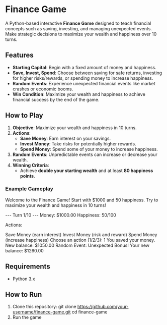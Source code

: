 # Finance Game

A Python-based interactive **Finance Game** designed to teach financial concepts such as saving, investing, and managing unexpected events. Make strategic decisions to maximize your wealth and happiness over 10 turns.

## Features

- **Starting Capital**: Begin with a fixed amount of money and happiness.
- **Save, Invest, Spend**: Choose between saving for safe returns, investing for higher risks/rewards, or spending money to increase happiness.
- **Random Events**: Experience unexpected financial events like market crashes or economic booms.
- **Win Condition**: Maximize your wealth and happiness to achieve financial success by the end of the game.

## How to Play

1. **Objective**: Maximize your wealth and happiness in 10 turns.
2. **Actions**:
   - **Save Money**: Earn interest on your savings.
   - **Invest Money**: Take risks for potentially higher rewards.
   - **Spend Money**: Spend some of your money to increase happiness.
3. **Random Events**: Unpredictable events can increase or decrease your wealth.
4. **Winning Criteria**:
   - Achieve **double your starting wealth** and at least **80 happiness points**.

### Example Gameplay

Welcome to the Finance Game! Start with $1000 and 50 happiness. Try to maximize your wealth and happiness in 10 turns!

--- Turn 1/10 --- Money: $1000.00 Happiness: 50/100

Actions:

Save Money (earn interest)
Invest Money (risk and reward)
Spend Money (increase happiness) Choose an action (1/2/3): 1 You saved your money. New balance: $1050.00 Random Event: Unexpected Bonus! Your new balance: $1260.00


## Requirements

- Python 3.x

## How to Run

1. Clone this repository:
   git clone https://github.com/your-username/finance-game.git
   cd finance-game
2. Run the game
   

